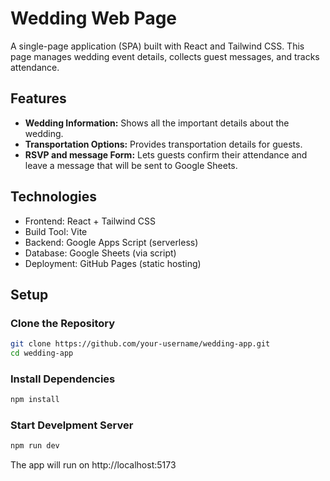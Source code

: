 # Wedding Web Page

A single-page application (SPA) built with React and Tailwind CSS. This page manages wedding event details, collects guest messages, and tracks attendance.

## Features

- **Wedding Information:** Shows all the important details about the wedding.
- **Transportation Options:** Provides transportation details for guests.
- **RSVP and message Form:** Lets guests confirm their attendance and leave a message that will be sent to Google Sheets.

## Technologies

- Frontend: React + Tailwind CSS
- Build Tool: Vite
- Backend: Google Apps Script (serverless)
- Database: Google Sheets (via script)
- Deployment: GitHub Pages (static hosting)

## Setup

### Clone the Repository

```bash
git clone https://github.com/your-username/wedding-app.git
cd wedding-app
```

### Install Dependencies

```bash
npm install
```

### Start Develpment Server

```bash
npm run dev
```

The app will run on http://localhost:5173

